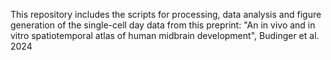This repository includes the scripts for processing, data analysis and figure generation of the single-cell day data from this preprint:
"An in vivo and in vitro spatiotemporal atlas of human midbrain development", Budinger et al. 2024
